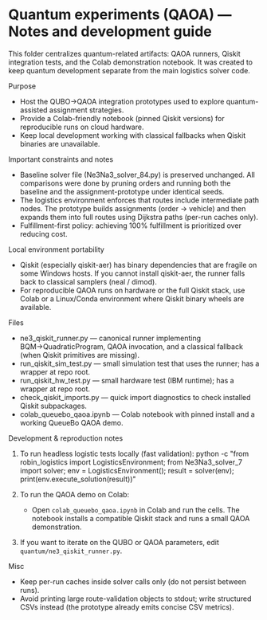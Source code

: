 # Quantum experiments (QAOA) — Notes and development guide

This folder centralizes quantum-related artifacts: QAOA runners, Qiskit integration tests,
and the Colab demonstration notebook. It was created to keep quantum development separate
from the main logistics solver code.

Purpose
- Host the QUBO→QAOA integration prototypes used to explore quantum-assisted assignment strategies.
- Provide a Colab-friendly notebook (pinned Qiskit versions) for reproducible runs on cloud hardware.
- Keep local development working with classical fallbacks when Qiskit binaries are unavailable.

Important constraints and notes
- Baseline solver file (Ne3Na3_solver_84.py) is preserved unchanged. All comparisons were done by
  pruning orders and running both the baseline and the assignment-prototype under identical seeds.
- The logistics environment enforces that routes include intermediate path nodes. The prototype
  builds assignments (order → vehicle) and then expands them into full routes using Dijkstra paths
  (per-run caches only).
- Fulfillment-first policy: achieving 100% fulfillment is prioritized over reducing cost.

Local environment portability
- Qiskit (especially qiskit-aer) has binary dependencies that are fragile on some Windows hosts.
  If you cannot install qiskit-aer, the runner falls back to classical samplers (neal / dimod).
- For reproducible QAOA runs on hardware or the full Qiskit stack, use Colab or a Linux/Conda environment
  where Qiskit binary wheels are available.

Files
- ne3_qiskit_runner.py — canonical runner implementing BQM→QuadraticProgram, QAOA invocation, and
  a classical fallback (when Qiskit primitives are missing).
- run_qiskit_sim_test.py — small simulation test that uses the runner; has a wrapper at repo root.
- run_qiskit_hw_test.py — small hardware test (IBM runtime); has a wrapper at repo root.
- check_qiskit_imports.py — quick import diagnostics to check installed Qiskit subpackages.
- colab_queuebo_qaoa.ipynb — Colab notebook with pinned install and a working QueueBo QAOA demo.

Development & reproduction notes
1. To run headless logistic tests locally (fast validation):
   python -c "from robin_logistics import LogisticsEnvironment; from Ne3Na3_solver_7 import solver; env = LogisticsEnvironment(); result = solver(env); print(env.execute_solution(result))"

2. To run the QAOA demo on Colab:
   - Open `colab_queuebo_qaoa.ipynb` in Colab and run the cells. The notebook installs a compatible
     Qiskit stack and runs a small QAOA demonstration.

3. If you want to iterate on the QUBO or QAOA parameters, edit `quantum/ne3_qiskit_runner.py`.

Misc
- Keep per-run caches inside solver calls only (do not persist between runs).
- Avoid printing large route-validation objects to stdout; write structured CSVs instead (the prototype
  already emits concise CSV metrics).

